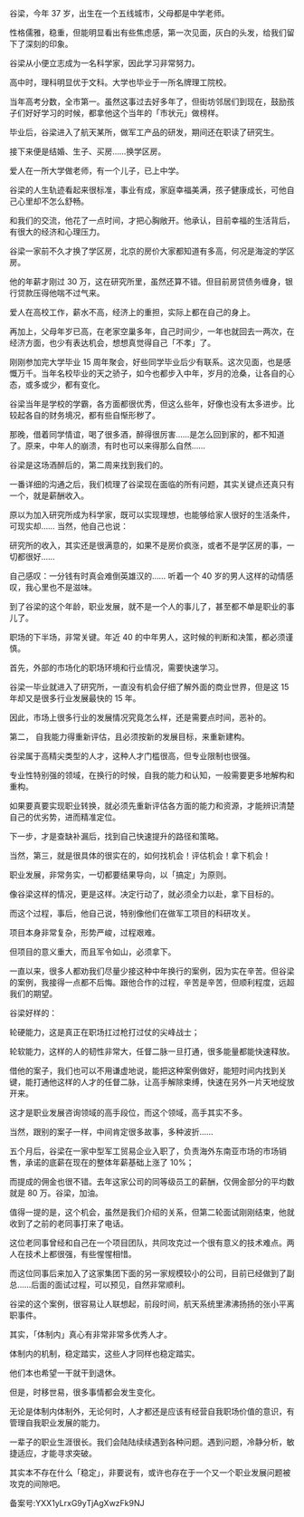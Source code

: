 谷梁，今年 37 岁，出生在一个五线城市，父母都是中学老师。

性格儒雅，稳重，但能明显看出有些焦虑感，第一次见面，灰白的头发，给我们留下了深刻的印象。

谷梁从小便立志成为一名科学家，因此学习非常努力。

高中时，理科明显优于文科。大学也毕业于一所名牌理工院校。

当年高考分数，全市第一。虽然这事过去好多年了，但街坊邻居们到现在，鼓励孩子们好好学习的时候，都拿他这个当年的「市状元」做榜样。

毕业后，谷梁进入了航天某所，做军工产品的研发，期间还在职读了研究生。

接下来便是结婚、生子、买房……换学区房。

爱人在一所大学做老师，有一个儿子，已上中学。

谷梁的人生轨迹看起来很标准，事业有成，家庭幸福美满，孩子健康成长，可他自己心里却不怎么舒畅。

和我们的交流，他花了一点时间，才把心胸敞开。他承认，目前幸福的生活背后，有很大的经济和心理压力。

谷梁一家前不久才换了学区房，北京的房价大家都知道有多高，何况是海淀的学区房。

他的年薪才刚过 30 万，这在研究所里，虽然还算不错。但目前房贷债务缠身，银行贷款压得他喘不过气来。

爱人在高校工作，薪水不高，经济上的重担，实际上都在自己的身上。

再加上，父母年岁已高，在老家空巢多年，自己时间少，一年也就回去一两次，在经济方面，也少有表达机会，想想真觉得自己「不孝」了。

刚刚参加完大学毕业 15 周年聚会，好些同学毕业后少有联系。这次见面，也是感慨万千。当年名校毕业的天之骄子，如今也都步入中年，岁月的沧桑，让各自的心态，或多或少，都有变化。

谷梁当年是学校的学霸，各方面都很优秀，但这么些年，好像也没有太多进步。比较起各自的财务境况，都有些自惭形秽了。

那晚，借着同学情谊，喝了很多酒，醉得很厉害……是怎么回到家的，都不知道了。原来，中年人的崩溃，有时也可以来得那么自然……

谷梁是这场酒醉后的，第二周来找到我们的。

一番详细的沟通之后，我们梳理了谷梁现在面临的所有问题，其实关键点还真只有一个，就是薪酬收入。

原以为加入研究所成为科学家，既可以实现理想，也能够给家人很好的生活条件，可现实却…… 当然，他自己也说：

研究所的收入，其实还是很满意的，如果不是房价疯涨，或者不是学区房的事，一切都很好……

自己感叹：一分钱有时真会难倒英雄汉的…… 听着一个 40 岁的男人这样的动情感叹，我心里也不是滋味。

到了谷梁的这个年龄，职业发展，就不是一个人的事儿了，甚至都不单是职业的事儿了。

职场的下半场，非常关键。年近 40 的中年男人，这时候的判断和决策，都必须谨慎。

首先，外部的市场化的职场环境和行业情况，需要快速学习。

谷梁一毕业就进入了研究所，一直没有机会仔细了解外面的商业世界，但是这 15 年却又是很多行业发展最快的 15 年。

因此，市场上很多行业的发展情况究竟怎么样，还是需要点时间，恶补的。

第二， 自我能力得重新评估，且必须按新的发展目标，来重新建构。

谷梁属于高精尖类型的人才，这种人才门槛很高，但专业限制也很强。

专业性特别强的领域，在换行的时候，自我的能力和认知，一般需要更多地解构和重构。

如果要真要实现职业转换，就必须先重新评估各方面的能力和资源，才能辨识清楚自己的优劣势，进而精准定位。

下一步，才是查缺补漏后，找到自己快速提升的路径和策略。

当然，第三，就是很具体的很实在的，如何找机会！评估机会！拿下机会！

职业发展，非常务实，一切都要结果导向，以「搞定」为原则。

像谷梁这样的情况，更是这样。决定行动了，就必须全力以赴，拿下目标的。

而这个过程，事后，他自己说，特别像他们在做军工项目的科研攻关。

项目本身非常复杂，形势严峻，过程艰难。

但项目的意义重大，而且军令如山，必须拿下。

一直以来，很多人都劝我们尽量少接这种中年换行的案例，因为实在辛苦。但谷梁的案例，我接得一点都不后悔。跟他合作的过程，辛苦是辛苦，但顺利程度，远超我们的期望。

谷梁好样的：

轮硬能力，这是真正在职场扛过枪打过仗的尖峰战士；

轮软能力，这样的人的韧性非常大，任督二脉一旦打通，很多能量都能快速释放。

借他的案子，我们也可以不用谦虚地说，能把这种案例做好，能短时间内找到关键，能打通他这样的人才的任督二脉，让高手解除束缚，快速在另外一片天地绽放开来。

这才是职业发展咨询领域的高手段位，而这个领域，高手其实不多。

当然，跟别的案子一样，中间肯定很多故事，多种波折……

五个月后，谷梁在一家中型军工贸易企业入职了，负责海外东南亚市场的市场销售，承诺的底薪在现在的整体年薪基础上涨了 10\%；

而提成的佣金也很不错。去年这家公司的同等级员工的薪酬，仅佣金部分的平均数就是 80 万。谷梁，加油。

值得一提的是，这个机会，虽然是我们介绍的关系，但第二轮面试刚刚结束，他就收到了之前的老同事打来了电话。

这位老同事曾经和自己在一个项目团队，共同攻克过一个很有意义的技术难点。两人在技术上都很强，有些惺惺相惜。

而这位同事后来加入了这家集团下面的另一家规模较小的公司，目前已经做到了副总……后面的面试过程，可以预见，自然非常顺利。

谷梁的这个案例，很容易让人联想起，前段时间，航天系统里沸沸扬扬的张小平离职事件。

其实，「体制内」真心有非常非常多优秀人才。

体制内的机制，稳定踏实，这些人才同样也稳定踏实。

他们本也希望一干就干到退休。

但是，时移世易，很多事情都会发生变化。

无论是体制内体制外，无论何时，人才都还是应该有经营自我职场价值的意识，有管理自我职业发展的能力。

一辈子的职业生涯很长。我们会陆陆续续遇到各种问题。遇到问题，冷静分析，敏捷适应，才能寻求突破。

其实本不存在什么「稳定」，非要说有，或许也存在于一个又一个职业发展问题被攻克的间隙吧。

备案号:YXX1yLrxG9yTjAgXwzFk9NJ
